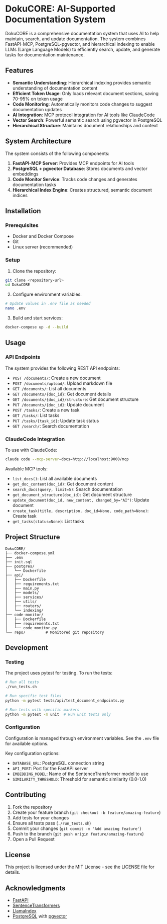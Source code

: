 # DokuCORE: AI-Supported Documentation System

DokuCORE is a comprehensive documentation system that uses AI to help maintain, search, and update documentation. The system combines FastAPI-MCP, PostgreSQL-pgvector, and hierarchical indexing to enable LLMs (Large Language Models) to efficiently search, update, and generate tasks for documentation maintenance.

## Features

- **Semantic Understanding**: Hierarchical indexing provides semantic understanding of documentation content
- **Efficient Token Usage**: Only loads relevant document sections, saving 70-95% on token usage
- **Code Monitoring**: Automatically monitors code changes to suggest documentation updates
- **AI Integration**: MCP protocol integration for AI tools like ClaudeCode
- **Vector Search**: Powerful semantic search using pgvector in PostgreSQL
- **Hierarchical Structure**: Maintains document relationships and context

## System Architecture

The system consists of the following components:

1. **FastAPI-MCP Server**: Provides MCP endpoints for AI tools
2. **PostgreSQL + pgvector Database**: Stores documents and vector embeddings
3. **Code Monitor Service**: Tracks code changes and generates documentation tasks
4. **Hierarchical Index Engine**: Creates structured, semantic document indices

## Installation

### Prerequisites

- Docker and Docker Compose
- Git
- Linux server (recommended)

### Setup

1. Clone the repository:
```bash
git clone <repository-url>
cd DokuCORE
```

2. Configure environment variables:
```bash
# Update values in .env file as needed
nano .env
```

3. Build and start services:
```bash
docker-compose up -d --build
```

## Usage

### API Endpoints

The system provides the following REST API endpoints:

- `POST /documents/`: Create a new document
- `POST /documents/upload/`: Upload markdown file
- `GET /documents/`: List all documents
- `GET /documents/{doc_id}`: Get document details
- `GET /documents/{doc_id}/structure`: Get document structure
- `PUT /documents/{doc_id}`: Update document
- `POST /tasks/`: Create a new task
- `GET /tasks/`: List tasks
- `PUT /tasks/{task_id}`: Update task status
- `GET /search/`: Search documentation

### ClaudeCode Integration

To use with ClaudeCode:

```bash
claude code --mcp-server=docs=http://localhost:9000/mcp
```

Available MCP tools:

- `list_docs()`: List all available documents
- `get_doc_content(doc_id)`: Get document content
- `search_docs(query, limit=5)`: Search documentation
- `get_document_structure(doc_id)`: Get document structure
- `update_document(doc_id, new_content, changed_by="AI")`: Update document
- `create_task(title, description, doc_id=None, code_path=None)`: Create task
- `get_tasks(status=None)`: List tasks

## Project Structure

```
DokuCORE/
├── docker-compose.yml
├── .env
├── init.sql
├── postgres/
│   └── Dockerfile
├── api/
│   ├── Dockerfile
│   ├── requirements.txt
│   ├── main.py
│   ├── models/
│   ├── services/
│   ├── utils/
│   ├── routers/
│   └── indexing/
├── code-monitor/
│   ├── Dockerfile
│   ├── requirements.txt
│   └── code_monitor.py
└── repo/         # Monitored git repository
```

## Development

### Testing

The project uses pytest for testing. To run the tests:

```bash
# Run all tests
./run_tests.sh

# Run specific test files
python -m pytest tests/api/test_document_endpoints.py

# Run tests with specific markers
python -m pytest -m unit  # Run unit tests only
```

### Configuration

Configuration is managed through environment variables. See the `.env` file for available options.

Key configuration options:
- `DATABASE_URL`: PostgreSQL connection string
- `API_PORT`: Port for the FastAPI server
- `EMBEDDING_MODEL`: Name of the SentenceTransformer model to use
- `SIMILARITY_THRESHOLD`: Threshold for semantic similarity (0.0-1.0)

## Contributing

1. Fork the repository
2. Create your feature branch (`git checkout -b feature/amazing-feature`)
3. Add tests for your changes
4. Ensure all tests pass (`./run_tests.sh`)
5. Commit your changes (`git commit -m 'Add amazing feature'`)
6. Push to the branch (`git push origin feature/amazing-feature`)
7. Open a Pull Request

## License

This project is licensed under the MIT License - see the LICENSE file for details.

## Acknowledgments

- [FastAPI](https://fastapi.tiangolo.com/)
- [SentenceTransformers](https://www.sbert.net/)
- [LlamaIndex](https://www.llamaindex.ai/)
- [PostgreSQL](https://www.postgresql.org/) with [pgvector](https://github.com/pgvector/pgvector)